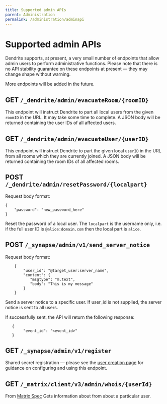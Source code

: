 ```yaml
---
title: Supported admin APIs
parent: Administration
permalink: /administration/adminapi
---
```


# Supported admin APIs

Dendrite supports, at present, a very small number of endpoints that allow
admin users to perform administrative functions. Please note that there is no
API stability guarantee on these endpoints at present — they may change shape
without warning.

More endpoints will be added in the future.

## GET `/_dendrite/admin/evacuateRoom/{roomID}`

This endpoint will instruct Dendrite to part all local users from the given `roomID`
in the URL. It may take some time to complete. A JSON body will be returned containing
the user IDs of all affected users.

## GET `/_dendrite/admin/evacuateUser/{userID}`

This endpoint will instruct Dendrite to part the given local `userID` in the URL from
all rooms which they are currently joined. A JSON body will be returned containing
the room IDs of all affected rooms.

## POST `/_dendrite/admin/resetPassword/{localpart}`

Request body format:

```
{
    "password": "new_password_here"
}
```

Reset the password of a local user. The `localpart` is the username only, i.e. if
the full user ID is `@alice:domain.com` then the local part is `alice`.

## POST `/_synapse/admin/v1/send_server_notice`

Request body format:
```
    {
        "user_id": "@target_user:server_name",
        "content": {
           "msgtype": "m.text",
           "body": "This is my message"
        }
    }
```

Send a server notice to a specific user. If user_id is not supplied, the server notice is sent to all users.

If successfully sent, the API will return the following response:

```
   {
        "event_id": "<event_id>"
   }
```

## GET `/_synapse/admin/v1/register`

Shared secret registration — please see the [user creation page](createusers) for
guidance on configuring and using this endpoint.

## GET `/_matrix/client/v3/admin/whois/{userId}`

From [Matrix Spec](https://spec.matrix.org/v1.3/client-server-api/#get_matrixclientv3adminwhoisuserid)
Gets information about from about a particular user. 
